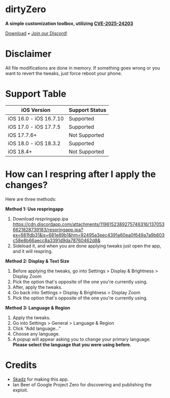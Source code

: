 # dirtyZero
**A simple customization toolbox, utilizing [CVE-2025-24203](https://project-zero.issues.chromium.org/issues/391518636)**

[Download](https://github.com/jailbreakdotparty/dirtyZero/releases) • [Join our Discord!](https://discord.gg/XPj66zZ4gT)

# Disclaimer
All file modifications are done in memory. If something goes wrong or you want to revert the tweaks, just force reboot your phone.

# Support Table
| iOS Version | Support Status |
| -------- | ------- |
| iOS 16.0 - iOS 16.7.10  | Supported |
| iOS 17.0 - iOS 17.7.5 | Supported |
| iOS 17.7.6+ | Not Supported |
| iOS 18.0 - iOS 18.3.2 | Supported |
| iOS 18.4+ | Not Supported |

# How can I respring after I apply the changes?
Here are three methods:

**Method 1: Use respringapp**
1. Download respringapp.ipa https://cdn.discordapp.com/attachments/1196152389275746316/1370536621828739183/respringapp.ipa?ex=681fdb31&is=681e89b1&hm=92495a3eec4391a60ea0f649a7a9b603c58e8b66aecc8a3391d9da78760462d8&
2. Sideload it, and when you are done applying tweaks just open the app, and it will respring.

**Method 2: Display & Text Size**
1. Before applying the tweaks, go into Settings > Display & Brightness > Display Zoom
2. Pick the option that's opposite of the one you're currently using.
3. After, apply the tweaks.
4. Go back into Settings > Display & Brightness > Display Zoom
5. Pick the option that's opposite of the one you're currently using.

**Method 3: Language & Region**
1. Apply the tweaks.
2. Go into Settings > General > Language & Region
3. Click "Add language..."
4. Choose any language.
5. A popup will appear asking you to change your primary language. **Please select the language that you were using before.**


# Credits
- [Skadz](https://github.com/skadz108) for making this app.
- Ian Beer of Google Project Zero for discovering and publishing the exploit.
